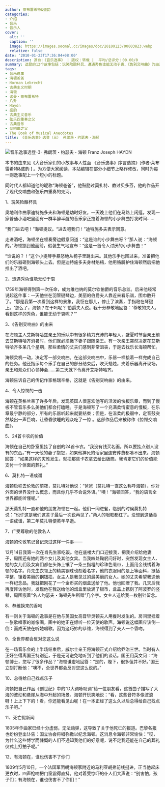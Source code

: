 ```yaml
---
author: 莱布雷希特&盛韵
categories:
- 介绍
- 音乐
- 音乐人
cover:
  alt: ''
  caption: ''
  image: https://images.soomal.cc/images/doc/20100123/00003823.webp
  relative: false
date: '2010-01-23T17:36:04+08:00'
description: 源自：《音乐逸事》 | 版权：转载 |  平均/总评分：00.00/0
summary: 选登的12个故事包括：玩笑险酿杯具、遭遇秀色谁能无动于衷、《告别交响曲》的由来、令人惊愕的一击、24首卡农的价值、莫扎特一语成谶、广受尊敬的伦敦名人、恭维换来的香吻、全世界都会反对您这么说、总得给自己找点乐子、死亡假新闻、有海顿在谁也伤害不了你们……
tags:
- 音乐逸事
- 海顿爸爸
- Norman Lebrecht
- 古典主义时期
- 海顿
- 诺曼・莱布雷希特
- 八卦
- Haydn
- 盛韵
- 古典主义音乐
- 弦乐四重奏之父
- 古典音乐
- 交响曲之父
- The Book of Musical Anecdotes
title: 《音乐逸事》选登（三） 弗朗茨・约瑟夫・海顿
---
```


![音乐逸事选登-3- 弗朗茨・约瑟夫・海顿 Franz Joseph HAYDN](https://images.soomal.cc/images/doc/20100123/00003823.webp)



本书的由来见《大音乐家们的小故事与人性面 《音乐逸事》序言选摘》[作者:莱布雷希特&盛韵 ]
。为方便大家阅读，本站编辑在部分小细节上略作修改，同时为每一则逸事配上一个短小的标题。


同时代人都知道他的昵称“海顿爸爸”，他鼓励过莫扎特、教过贝多芬，他的作品开了现代交响曲和弦乐四重奏的先河。

1、玩笑险酿杯具

奥地利作曲家迪特施多夫和海顿是幼时好友。一天晚上他们在马路上闲逛，发现一家普通小酒吧里面有一群半醉半醒的音乐家正拉着海顿的小步舞曲打发时间……

“我们进去吧！”海顿提议。“进去吧我们！”迪特施多夫表示同意。

走进酒吧，海顿坐在领奏旁边假意问道：“这是谁的小步舞曲呀？”那人说：“海顿的。”海顿挪到他面前，假装生气地宣布：“这是一首令人讨厌的小步舞曲！”

“谁说的？！”这个小提琴手暴怒地从椅子里跳出来。其他乐手也围过来，准备把他们的乐器砸到海顿头上去。但是迪特施多夫身材魁梧，他用胳膊护住海顿然后把他推出了酒吧。

2、遭遇秀色谁能无动于衷

1759年海顿得到第一次任命，成为维也纳的莫尔钦伯爵的音乐总监。后来他经常说起这件事：一天他坐在羽管键琴边，美丽的伯爵夫人靠近来看乐谱，围巾散开了。“那是我第一次看到这样的景象，我怔在那儿，停止了演奏，手指粘在琴键上。‘怎么了，海顿？在干吗呢？’伯爵夫人说。我十分恭敬地回答：‘尊敬的夫人，看到这样的秀色，谁能无动于衷呢？’”

3、《告别交响曲》的由来

在海顿主人艾斯特哈兹亲王的乐队中有很多精力充沛的年轻人，盛夏时节当亲王前去艾斯特哈齐消暑时，他们就必须撇下妻子跟随亲王。有一次亲王突然决定在艾斯特哈齐多呆几个星期，那些柔情的丈夫们感到非常沮丧，于是去找乐长海顿帮忙。

海顿灵机一动，决定写一部交响曲。在这部交响曲中，乐器一样接着一样完成自己的任务。他还指示每个乐手在自己的部分结束后，吹灭蜡烛，夹着乐器离开现场。亲王和观众们心领神会……第二天就下令离开艾斯特哈齐。

海顿告诉自己的传记作家格瑞辛格，这就是《告别交响曲》的由来。

4、令人惊愕的一击

海顿在英格兰呆了许多年后，发现英国人很喜欢他写的活泼的快板乐章，而到了慢板不管音乐多么美他们都会打瞌睡。于是海顿写了一个充满柔情蜜意的慢板，在乐章最宁静的部分，所有的乐器听起来就要结束；但是，在温柔的极弱中，定音鼓突然敲出一声巨响，让昏昏欲睡的观众吃了一惊 。这部作品后来被称作《惊愕交响曲》。

5、24首卡农的价值

海顿在自己的卧室里挂了自创的24首卡农。“我没有钱买名画，所以要挂点别人没有的东西。”有一天他的妻子抱怨，如果他猝死的话家里连安葬费都凑不出来，海顿回答：“如果这样的灾难发生，就把那些卡农拿去给出版商。我肯定它们的价值能支付一个体面的葬礼。”

6、莫扎特一语成谶

海顿启程去伦敦的前夜，莫扎特对他说：“爸爸（莫扎特一直这么称呼海顿），你对外面的世界没什么概念，而且你几乎不会说外语。”“噢！”海顿回答，“我的语言全世界都能听懂呢。”

那天莫扎特一直和他的朋友海顿在一起。他们一同进餐，临别的时候莫扎特说：“也许这是我们这辈子最后一次说再见了。”两人的眼眶都红了。没想到这话竟一语成谶，第二年莫扎特便英年早逝。

7、广受尊敬的伦敦名人

海顿的伦敦笔记曾记录过这样一件事――

12月14日我第一次在肖先生家吃饭。他在底楼大门口迎接我，把我介绍给他妻子，周围还有她的两个女儿及其他女宾。当我四处鞠躬问好时，突然发现女主人、她的女儿们及女宾们都在头饰上镶了一条三指粗的珍珠色缎带，上面用金线绣着海顿的名字。肖先生衣领上的精美钢珠也刻着名字，他的衣服用的是上等面料，挺括平整，镶着美丽的钢钮扣。女主人是我见过的最美丽的女人。她的丈夫希望我送他一样纪念品，我就把刚花了一个金币买的烟盒送给了他。他也回赠了我。几天后我再度拜访他时，发现他在我送给他的烟盒里放满了银币，盒盖上镌刻了阿波罗的竖琴，周围嵌着“名人约瑟夫・海顿先生所赠”几个字。女主人送给我一枚别针留念。

8、恭维换来的香吻

有一则关于海顿的逸事是在他与英国女高音毕灵顿夫人用餐时发生的。房间里挂着一张歌唱家的肖像画，画中的她正在倾听一位天使的歌声。海顿说这幅画应该倒一倒：画成天使在听她唱歌。因为这巧妙的恭维，海顿得到了夫人一个香吻。

9、全世界都会反对您这么说

在一场音乐会的上半场结束后，威尔士亲王将海顿正式介绍给乔治三世。当时有人正好坐得离国王特别近，于是无可避免地听到了他们的谈话。国王用英文问：“海顿博士，您写了很多作品？”海顿谦虚地回答：“是的，陛下，很多但并不好。”国王立刻打断他：“噢不，全世界都会反对您这么说的。”

10、总得给自己找点乐子

海顿把自己作品《创世纪》中的“D大调咏叹调”给一位朋友看，这首曲子描写了大海的波动和悬崖从海中升起的场景。海顿开玩笑地说：“看，这些音符多像波浪呀！上上下下的！看，你还能看见山呢！在一本正经了这么久以后总得给自己找点乐子吧。”

11、死亡假新闻

1805年作曲家已经十分虚弱，无法动弹，这导致了关于他死亡的报道。巴黎各报也纷纷登出讣告：国立协会将唱弥撒以纪念海顿。这消息令海顿非常愉快：“哎，为什么这些博学而慷慨的人们不通知我他们的好意呢，说不定我还能在自己的葬礼仪式上打拍子呢。”

12、有海顿在，谁也伤害不了你们

1809年5月10日，一个法国军团朝海顿家附近的马利亚胡弗前线挺进，正当他起床更衣时，四声枪响把门窗震得直抖。他对着受惊吓的仆人们大声说：“别害怕，孩子们；有海顿在，谁也伤害不了你们！”